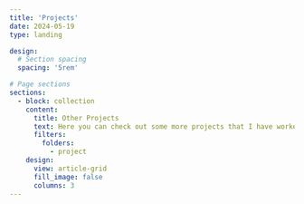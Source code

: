 ```yaml
---
title: 'Projects'
date: 2024-05-19
type: landing

design:
  # Section spacing
  spacing: '5rem'

# Page sections
sections:
  - block: collection
    content:
      title: Other Projects
      text: Here you can check out some more projects that I have worked on during and after my studies.
      filters:
        folders:
          - project
    design:
      view: article-grid
      fill_image: false
      columns: 3
---
```


